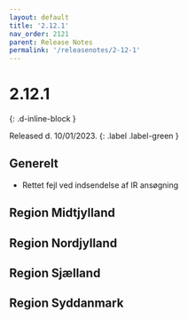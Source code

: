 ```yaml
---
layout: default
title: '2.12.1'
nav_order: 2121
parent: Release Notes
permalink: '/releasenotes/2-12-1'
---
```


# 2.12.1
{: .d-inline-block }

Released d. 10/01/2023.
{: .label .label-green }

## Generelt
- Rettet fejl ved indsendelse af IR ansøgning

## Region Midtjylland

## Region Nordjylland

## Region Sjælland

## Region Syddanmark
